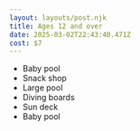 ```yaml
---
layout: layouts/post.njk
title: Ages 12 and over
date: 2025-03-02T22:43:40.471Z
cost: $7
---
```

* Baby pool
* Snack shop
* Large pool
* Diving boards
* Sun deck
* Baby pool